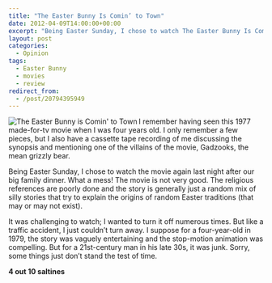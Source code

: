 ```yaml
---
title: "The Easter Bunny Is Comin’ to Town"
date: 2012-04-09T14:00:00+00:00
excerpt: "Being Easter Sunday, I chose to watch The Easter Bunny Is Comin’ to Town again last night after our big family dinner."
layout: post
categories:
  - Opinion
tags:
  - Easter Bunny
  - movies
  - review
redirect_from:
  - /post/20794395949
---
```

[<img src="http://dl.dropbox.com/u/8133385/images/the-easter-bunny-is-comin-to-town.jpg" alt="The Easter Bunny is Comin' to Town" align="left" />](http://www.imdb.com/title/tt0075971/ "The Easter Bunny is Comin' to Town")I remember having seen this 1977 made-for-tv movie when I was four years old. I only remember a few pieces, but I also have a cassette tape recording of me discussing the synopsis and mentioning one of the villains of the movie, Gadzooks, the mean grizzly bear.

Being Easter Sunday, I chose to watch the movie again last night after our big family dinner. What a mess! The movie is not very good. The religious references are poorly done and the story is generally just a random mix of silly stories that try to explain the origins of random Easter traditions (that may or may not exist).

It was challenging to watch; I wanted to turn it off numerous times. But like a traffic accident, I just couldn’t turn away. I suppose for a four-year-old in 1979, the story was vaguely entertaining and the stop-motion animation was compelling. But for a 21st-century man in his late 30s, it was junk. Sorry, some things just don’t stand the test of time.

**4 out 10 saltines**